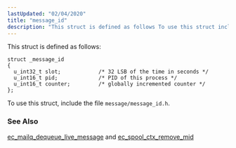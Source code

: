 ```yaml
---
lastUpdated: "02/04/2020"
title: "message_id"
description: "This struct is defined as follows To use this struct include the file message message id h ec mailq dequeue live message and ec spool ctx remove mid..."
---
```


This struct is defined as follows:

```
struct _message_id
{
  u_int32_t slot;            /* 32 LSB of the time in seconds */
  u_int16_t pid;             /* PID of this process */
  u_int16_t counter;         /* globally incremented counter */
};
```

To use this struct, include the file `message/message_id.h`.

### <a name="idp41883280"></a> See Also

[ec_mailq_dequeue_live_message](/momentum/3/3-api/apis-ec-mailq-dequeue-live-message) and [ec_spool_ctx_remove_mid](/momentum/3/3-api/apis-ec-spool-ctx-remove-mid)